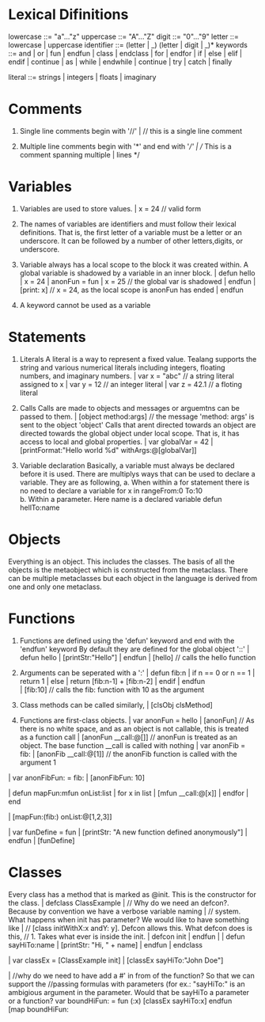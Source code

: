 Lexical Difinitions
===================
lowercase  ::=  "a"..."z"
uppercase  ::=  "A"..."Z"
digit      ::=  "0"..."9"
letter     ::=  lowercase | uppercase
identifier ::=  (letter | _) (letter | digit | _)*
keywords ::= and | or | fun | endfun | class | endclass | for | endfor | 
             if | else | elif | endif | continue | as | while | endwhile | 
             continue | try | catch | finally  

literal ::= strings | integers | floats | imaginary

Comments
========
1. Single line comments begin with '//'
|   // this is a single line comment

2. Multiple line comments begin with '\*' and end with '*/'
|   /* This is a comment spanning multiple 
|      lines */

Variables
=========
1. Variables are used to store values. 
|   x = 24 // valid form

2. The names of variables are identifiers and must follow their lexical definitions. That is, the first letter of a variable must be a letter or an underscore. It can be followed by a number of other letters,digits, or underscore. 

3. Variable always has a local scope to the block it was created within. A global variable is shadowed by a variable in an inner block. 
|   defun hello
|       x = 24
|       anonFun = fun 
|           x = 25 // the global var is shadowed
|       endfun
|       [print: x] // x = 24, as the local scope is anonFun has ended
|   endfun

4. A keyword cannot be used as a variable

Statements 
==========
1. Literals
A literal is a way to represent a fixed value. Tealang supports the string and various numerical literals including integers, floating numbers, and imaginary numbers.
|   var x = "abc" // a string literal assigned to x
|   var y = 12    // an integer literal
|   var z = 42.1  // a floting literal

2. Calls
Calls are made to objects and messages or arguemtns can be passed to them.
|   [object method:args] // the message 'method: args' is sent to the object 'object'
Calls that arent directed towards an object are directed towards the global object under local scope. That is, it has access to local and global properties. 
|   var globalVar = 42
|   [printFormat:"Hello world %d" withArgs:@[globalVar]]
3. Variable declaration
Basically, a variable must always be declared before it is used. There are multiplys ways that can be used to declare a variable. They are as following, 
a. When within a for statement there is no need to declare a variable
for x in rangeFrom:0 To:10  
b. Within a parameter. Here name is a declared variable
defun hellTo:name

Objects
=======
Everything is an object. This includes the classes. The basis of all the objects is the metaobject which is constructed from the metaclass. There can be multiple metaclasses but each object in the language is derived from one and only one metaclass. 

Functions
=========
1. Functions are defined using the 'defun' keyword and end with the 'endfun' keyword
By default they are defined for the global object '::'
|   defun hello 
|       [printStr:"Hello"]
|   endfun 
|   [hello]  // calls the hello function    

2. Arguments can be seperated with a ':'
|   defun fib:n
|       if n == 0 or n == 1 
|           return 1
|       else
|           return [fib:n-1] + [fib:n-2]
|       endif
|   endfun           
|   [fib:10] // calls the fib: function with 10 as the argument

3. Class methods can be called similarly,
|   [clsObj clsMethod]

4. Functions are first-class objects. 
|   var anonFun = hello
|   [anonFun]  // As there is no white space, and as an object is not callable, this is treated as a function call
|   [anonFun __call:@[]] // anonFun is treated as an object. The base function __call is called with nothing
|   var anonFib = fib:
|   [anonFib __call:@[1]] // the anonFib function is called with the argument 1

|   var anonFibFun: = fib:
|   [anonFibFun: 10]

|   defun mapFun:mfun onList:list
|       for x in list
|           [mfun __call:@[x]] 
|       endfor
|   end

|   [mapFun:(fib:) onList:@[1,2,3]]

|   var funDefine = fun 
|       [printStr: "A new function defined anonymously"]
|   endfun
|   [funDefine]

Classes
=======
Every class has a method that is marked as @init. This is the constructor for the class. 
|   defclass ClassExample
|       // Why do we need an defcon?. Because by convention we have a verbose variable naming
|       // system. What happens when init has parameter? We would like to have something like
|       // [class initWithX:x andY: y]. Defcon allows this. What defcon does is this,
        // 1. Takes what ever is inside the init. 
|       defcon init
|       endfun
|
|       defun sayHiTo:name
|           [printStr: "Hi, " + name]
|       endfun
|   endclass

|   var classEx = [ClassExample init]
|   [classEx sayHiTo:"John Doe"]

|   //why do we need to have add a #' in from of the function? So that we can support the 
    //passing formulas with parameters (for ex.: "sayHiTo:" is an ambigious argument in the parameter. Would that be sayHiTo a parameter or a function? 
var boundHiFun: = fun (:x)
    [classEx sayHiTo:x]
endfun   
[map boundHiFun: 

